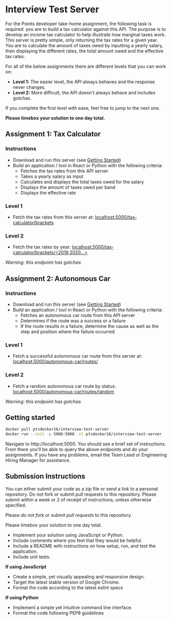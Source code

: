 # Interview Test Server

For the Points developer take-home assignment, the following task is required: you are to build a tax calculator against
 this API. The purpose is to develop an income tax calculator to help illustrate how marginal taxes work. This server is
  pretty simple, only returning the tax rates for a given year. You are to calculate the amount of taxes owed by 
  inputting a yearly salary, then displaying the different rates, the total amount owed and the effective tax rates.

For all of the below assignments there are different levels that you can work on:
 * **Level 1:** The easier level, the API always behaves and the response never changes.
 * **Level 2:** More difficult, the API doesn't always behave and includes gotchas.
 
If you complete the first level with ease, feel free to jump to the next one. 

**Please timebox your solution to one day total.**

## Assignment 1: Tax Calculator

### Instructions

* Download and run this server (see [Getting Started](#getting-started))
* Build an application / tool in React or Python with the following criteria:
    * Fetches the tax rates from this API server
    * Takes a yearly salary as input
    * Calculates and displays the total taxes owed for the salary
    * Displays the amount of taxes owed per band
    * Displays the effective rate

### Level 1

* Fetch the tax rates from this server at: [localhost:5000/tax-calculator/brackets](http://localhost:5000/tax-calculator/brackets)

### Level 2

* Fetch the tax rates by year: [localhost:5000/tax-calculator/brackets/<2019,2020...>](http://localhost:5000/tax-calculator/brackets/2020)

_Warning: this endpoint has gotchas_

## Assignment 2: Autonomous Car

### Instructions

* Download and run this server (see [Getting Started](#getting-started))
* Build an application / tool in React or Python with the following criteria:
    * Fetches an autonomous car route from this API server
    * Determines if the route was a success or a failure
    * If the route results in a failure, determine the cause as well as the step and position where the failure occurred
  
### Level 1

* Fetch a successful autonomous car route from this server at: [localhost:5000/autonomous-car/routes/](http://localhost:5000/autonomous-car/routes/)

### Level 2

* Fetch a random autonomous car route by status: [localhost:5000/autonomous-car/routes/random](http://localhost:5000/autonomous-car/routes/random)

_Warning: this endpoint has gotchas_


## Getting started

```bash
docker pull ptsdocker16/interview-test-server
docker run --init -p 5000:5000 -it ptsdocker16/interview-test-server
```

Navigate to http://localhost:5000. You should see a brief set of instructions. From there you'll be able to query the above endpoints and do your assignments. If you have any problems, email the Team Lead or Engineering Hiring Manager for assistance.

## Submission Instructions

You can either submit your code as a zip file or send a link to a personal repository. Do not fork or submit pull requests to this repository. Please submit within a week or 2 of receipt of instructions, unless otherwise specified.

Please *do not fork or submit pull requests* to this repository.

Please timebox your solution to one day total.

* Implement your solution using JavaScript or Python.
* Include comments where you feel that they would be helpful.
* Include a README with instructions on how setup, run, and test the application.
* Include unit tests.

**If using JavaScript**

* Create a simple, yet visually appealing and responsive design.
* Target the latest stable version of Google Chrome.
* Format the code according to the latest eslint specs

**If using Python**

* Implement a simple yet intuitive command line interface.
* Format the code following PEP8 guidelines